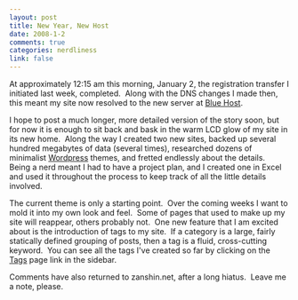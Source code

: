 ```yaml
--- 
layout: post
title: New Year, New Host
date: 2008-1-2
comments: true
categories: nerdliness
link: false
---
```

At approximately 12:15 am this morning, January 2, the registration transfer I initiated last week, completed.  Along with the DNS changes I made then, this meant my site now resolved to the new server at <a href="http://bluehost.com" title="Blue Host">Blue Host</a>.

I hope to post a much longer, more detailed version of the story soon, but for now it is enough to sit back and bask in the warm LCD glow of my site in its new home.  Along the way I created two new sites, backed up several hundred megabytes of data (several times), researched dozens of minimalist <a href="http://wordpress.org" title="Wordpress">Wordpress</a> themes, and fretted endlessly about the details.  Being a nerd meant I had to have a project plan, and I created one in Excel and used it throughout the process to keep track of all the little details involved.

The current theme is only a starting point.  Over the coming weeks I want to mold it into my own look and feel.  Some of pages that used to make up my site will reappear, others probably not.  One new feature that I am excited about is the introduction of tags to my site.  If a category is a large, fairly statically defined grouping of posts, then a tag is a fluid, cross-cutting keyword.  You can see all the tags I've created so far by clicking on the <a href="http://zanshin.net/tags">Tags</a> page link in the sidebar.

Comments have also returned to zanshin.net, after a long hiatus.  Leave me a note, please.
